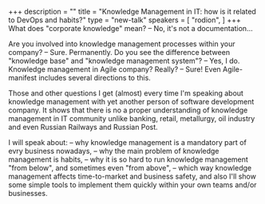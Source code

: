 +++
description = ""
title = "Knowledge Management in IT: how is it related to DevOps and habits?"
type = "new-talk"
speakers = [
        "rodion",
]
+++
What does "corporate knowledge" mean? – No, it's not a documentation...

Are you involved into knowledge management processes within your company? – Sure. Permanently. Do you see the difference between "knowledge base" and "knowledge management system"? – Yes, I do. Knowledge management in Agile company? Really? – Sure! Even Agile-manifest includes several directions to this.

Those and other questions I get (almost) every time I'm speaking about knowledge management with yet another person of software development company. It shows that there is no a proper understanding of knowledge management in IT community unlike banking, retail, metallurgy, oil industry and even Russian Railways and Russian Post.

I will speak about:
– why knowledge management is a mandatory part of evry business nowadays,
– why the main problem of knowledge management is habits,
– why it is so hard to run knowledge management "from below", and sometimes even "from above",
– which way knowledge management affects time-to-market and business safety,
and also I'll show some simple tools to implement them quickly within your own teams and/or businesses.